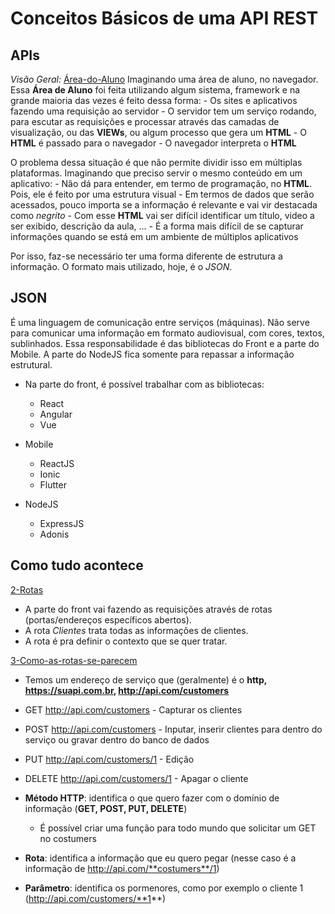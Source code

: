# Conceitos Básicos de uma API REST

## APIs
*Visão Geral:*
[Área-do-Aluno](../prints/1-area-do-aluno.png)
Imaginando uma área de aluno, no navegador. Essa **Área de Aluno** foi feita utilizando algum sistema, framework e na grande maioria das vezes é feito dessa forma:
    - Os sites e aplicativos fazendo uma requisição ao servidor
    - O servidor tem um serviço rodando, para escutar as requisições e processar através das camadas de visualização, ou das **VIEWs**, ou algum processo que gera um **HTML**
    - O **HTML** é passado para o navegador
    - O navegador interpreta o **HTML**

O problema dessa situação é que não permite dividir isso em múltiplas plataformas.
Imaginando que preciso servir o mesmo conteúdo em um aplicativo:
    - Não dá para entender, em termo de programação, no **HTML**. Pois, ele é feito por uma estrutura visual
    - Em termos de dados que serão acessados, pouco importa se a informação é relevante e vai vir destacada como *negrito*
    - Com esse **HTML** vai ser difícil identificar um título, video a ser exibido, descrição da aula, ...
    - É a forma mais difícil de se capturar informações quando se está em um ambiente de múltiplos aplicativos

Por isso, faz-se necessário ter uma forma diferente de estrutura a informação. O formato mais utilizado, hoje, é o *JSON*.


## JSON
É uma linguagem de comunicação entre serviços (máquinas).
Não serve para comunicar uma informação em formato audiovisual, com cores, textos, sublinhados. Essa responsabilidade é das bibliotecas do Front e a parte do Mobile. A parte do NodeJS fica somente para repassar a informação estrutural.

- Na parte do front, é possível trabalhar com as bibliotecas:
    - React
    - Angular
    - Vue

- Mobile
    - ReactJS
    - Ionic
    - Flutter

- NodeJS
    - ExpressJS
    - Adonis


## Como tudo acontece
[2-Rotas](../prints/2-rotas.png)
- A parte do front vai fazendo as requisições através de rotas (portas/endereços específicos abertos).
- A rota *Clientes* trata todas as informações de clientes.
- A rota é pra definir o contexto que se quer tratar.

[3-Como-as-rotas-se-parecem](../prints/3-como-as-rotas-se-parecem.png)
- Temos um endereço de serviço que (geralmente) é o **http, https://suapi.com.br, http://api.com/customers**
- GET http://api.com/customers - Capturar os clientes
- POST http://api.com/customers - Inputar, inserir clientes para dentro do serviço ou gravar dentro do banco de dados
- PUT http://api.com/customers/1 - Edição
- DELETE http://api.com/customers/1 - Apagar o cliente

- **Método HTTP**: identifica o que quero fazer com o domínio de informação (**GET, POST, PUT, DELETE**)
    - É possível criar uma função para todo mundo que solicitar um GET no costumers

- **Rota**: identifica a informação que eu quero pegar (nesse caso é a informação de http://api.com/**costumers**/1)
- **Parâmetro**: identifica os pormenores, como por exemplo o cliente 1 (http://api.com/customers/**1**)